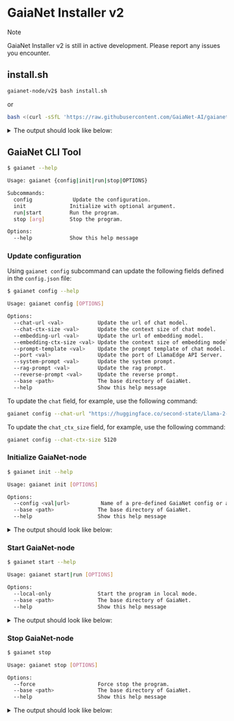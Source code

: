 # GaiaNet Installer v2

> [!NOTE]
> GaiaNet Installer v2 is still in active development. Please report any issues you encounter.

## install.sh

```bash
gaianet-node/v2$ bash install.sh
```

or

```bash
bash <(curl -sSfL 'https://raw.githubusercontent.com/GaiaNet-AI/gaianet-node/main/v2/install.sh')
```

<details><summary> The output should look like below: </summary>

```console
[+] Downloading default config file ...

[+] Downloading nodeid.json ...

[+] Installing WasmEdge with wasi-nn_ggml plugin ...

Info: Detected Linux-x86_64

Info: WasmEdge Installation at /home/azureuser/.wasmedge

Info: Fetching WasmEdge-0.13.5

/tmp/wasmedge.2884467 ~/gaianet
######################################################################## 100.0%
~/gaianet
Info: Fetching WasmEdge-GGML-Plugin

Info: Detected CUDA version:

/tmp/wasmedge.2884467 ~/gaianet
######################################################################## 100.0%
~/gaianet
Installation of wasmedge-0.13.5 successful
WasmEdge binaries accessible

    The WasmEdge Runtime wasmedge version 0.13.5 is installed in /home/azureuser/.wasmedge/bin/wasmedge.


[+] Installing Qdrant binary...
    * Download Qdrant binary
################################################################################################## 100.0%

    * Initialize Qdrant directory

[+] Downloading the rag-api-server.wasm ...
################################################################################################## 100.0%

[+] Downloading dashboard ...
################################################################################################## 100.0%
```

</details>

## GaiaNet CLI Tool

```bash
$ gaianet --help

Usage: gaianet {config|init|run|stop|OPTIONS}

Subcommands:
  config             Update the configuration.
  init              Initialize with optional argument.
  run|start         Run the program.
  stop [arg]        Stop the program.

Options:
  --help            Show this help message
```

### Update configuration

Using `gaianet config` subcommand can update the following fields defined in the `config.json` file:

```bash
$ gaianet config --help

Usage: gaianet config [OPTIONS]

Options:
  --chat-url <val>           Update the url of chat model.
  --chat-ctx-size <val>      Update the context size of chat model.
  --embedding-url <val>      Update the url of embedding model.
  --embedding-ctx-size <val> Update the context size of embedding model.
  --prompt-template <val>    Update the prompt template of chat model.
  --port <val>               Update the port of LlamaEdge API Server.
  --system-prompt <val>      Update the system prompt.
  --rag-prompt <val>         Update the rag prompt.
  --reverse-prompt <val>     Update the reverse prompt.
  --base <path>              The base directory of GaiaNet.
  --help                     Show this help message
```

To update the `chat` field, for example, use the following command:

```bash
gaianet config --chat-url "https://huggingface.co/second-state/Llama-2-13B-Chat-GGUF/resolve/main/Llama-2-13b-chat-hf-Q5_K_M.gguf"
```

To update the `chat_ctx_size` field, for example, use the following command:

```bash
gaianet config --chat-ctx-size 5120
```

### Initialize GaiaNet-node

```bash
$ gaianet init --help

Usage: gaianet init [OPTIONS]

Options:
  --config <val|url>          Name of a pre-defined GaiaNet config or a url.
  --base <path>              The base directory of GaiaNet.
  --help                     Show this help message
```

<details><summary> The output should look like below: </summary>

```bash
[+] Downloading Llama-2-7b-chat-hf-Q5_K_M.gguf ...
############################################################################################################################## 100.0%############################################################################################################################## 100.0%

[+] Downloading all-MiniLM-L6-v2-ggml-model-f16.gguf ...

############################################################################################################################## 100.0%############################################################################################################################## 100.0%

[+] Creating 'default' collection in the Qdrant instance ...

    * Start a Qdrant instance ...

    * Remove the existed 'default' Qdrant collection ...

    * Download Qdrant collection snapshot ...
############################################################################################################################## 100.0%############################################################################################################################## 100.0%

    * Import the Qdrant collection snapshot ...

    * Recovery is done successfully
```

</details>

### Start GaiaNet-node

```bash
$ gaianet start --help

Usage: gaianet start|run [OPTIONS]

Options:
  --local-only               Start the program in local mode.
  --base <path>              The base directory of GaiaNet.
  --help                     Show this help message
```

<details><summary> The output should look like below: </summary>

```bash
[+] Starting Qdrant instance ...

    Qdrant instance started with pid: 39762

[+] Starting LlamaEdge API Server ...

    Run the following command to start the LlamaEdge API Server:

wasmedge --dir .:./dashboard --nn-preload default:GGML:AUTO:Llama-2-7b-chat-hf-Q5_K_M.gguf --nn-preload embedding:GGML:AUTO:all-MiniLM-L6-v2-ggml-model-f16.gguf rag-api-server.wasm --model-name Llama-2-7b-chat-hf-Q5_K_M,all-MiniLM-L6-v2-ggml-model-f16 --ctx-size 4096,384 --prompt-template llama-2-chat --qdrant-collection-name default --web-ui ./ --socket-addr 0.0.0.0:8080 --log-prompts --log-stat --rag-prompt "Use the following pieces of context to answer the user's question.\nIf you don't know the answer, just say that you don't know, don't try to make up an answer.\n----------------\n"


    LlamaEdge API Server started with pid: 39796
```

</details>

### Stop GaiaNet-node

```bash
$ gaianet stop

Usage: gaianet stop [OPTIONS]

Options:
  --force                    Force stop the program.
  --base <path>              The base directory of GaiaNet.
  --help                     Show this help message
```

<details><summary> The output should look like below: </summary>

```bash
[+] Stopping Qdrant instance ...
[+] Stopping API server ...
```

To force stop the GaiaNet-node, use the following command:

```bash
gaianet stop --force
```

</details>
